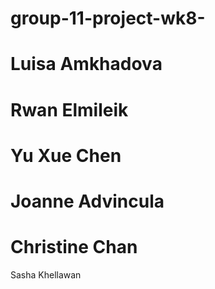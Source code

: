 # group-11-project-wk8-
# Luisa Amkhadova 
# Rwan Elmileik
# Yu Xue Chen
# Joanne Advincula
# Christine Chan
Sasha Khellawan
